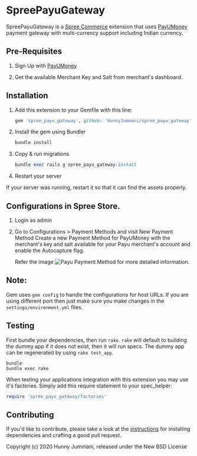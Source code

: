 # SpreePayuGateway

SpreePayuGateway is a [Spree Commerce](http://spreecommerce.org/) extension that uses [PayUMoney](https://payu.in) payment gateway with multi-currency support including Indian currency.

## Pre-Requisites

1. Sign Up with [PayUMoney](https://payu.in)

2. Get the available Merchant Key and Salt from merchant's dashboard.

## Installation

1. Add this extension to your Gemfile with this line:

    ```ruby
    gem 'spree_payu_gateway', github: 'HunnyJummani/spree_payu_gateway'
    ```

2. Install the gem using Bundler

    ```ruby
    bundle install
    ```

3. Copy & run migrations

    ```ruby
    bundle exec rails g spree_payu_gateway:install
    ```

4. Restart your server

  If your server was running, restart it so that it can find the assets properly.

## Configurations in Spree Store.

1. Login as admin

2. Go to Configurations > Payment Methods and visit New Payment Method
    Create a new Payment Method for PayUMoney with the merchant's key and salt available for your Payu merchant's account and enable the Autocapture flag.

    Refer the image ![Payu Payment Method](https://drive.google.com/file/d/1p9RLM9Hu0Aosjpcd1zAK5rYA8SzOymf_/view?usp=sharing) for more detailed information.

## Note:

Gem uses `gem config` to handle the configurations for host URLs. If you are using different port then just make sure you make changes in the `settings/environment.yml` files.

## Testing

First bundle your dependencies, then run `rake`. `rake` will default to building the dummy app if it does not exist, then it will run specs. The dummy app can be regenerated by using `rake test_app`.

```shell
bundle
bundle exec rake
```

When testing your applications integration with this extension you may use it's factories.
Simply add this require statement to your spec_helper:

```ruby
require 'spree_payu_gateway/factories'
```

## Contributing

If you'd like to contribute, please take a look at the
[instructions](CONTRIBUTING.md) for installing dependencies and crafting a good
pull request.

Copyright (c) 2020 Hunny Jummani, released under the New BSD License
